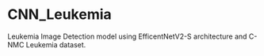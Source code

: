 # CNN_Leukemia
Leukemia Image Detection model using EfficentNetV2-S architecture and C-NMC Leukemia dataset.
